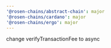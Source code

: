 ```yaml
---
'@rosen-chains/abstract-chain': major
'@rosen-chains/cardano': major
'@rosen-chains/ergo': major
---
```


change verifyTransactionFee to async
